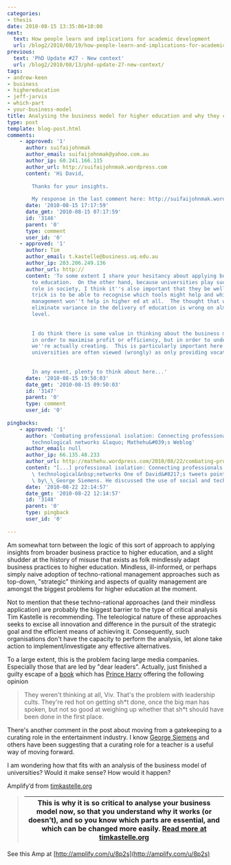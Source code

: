 ```yaml
---
categories:
- thesis
date: 2010-08-15 13:35:06+10:00
next:
  text: How people learn and implications for academic development
  url: /blog2/2010/08/19/how-people-learn-and-implications-for-academic-development/
previous:
  text: 'PhD Update #27 - New context'
  url: /blog2/2010/08/13/phd-update-27-new-context/
tags:
- andrew-keen
- business
- highereducation
- jeff-jarvis
- which-part
- your-business-model
title: Analysing the business model for higher education and why they can't
type: post
template: blog-post.html
comments:
    - approved: '1'
      author: suifaijohnmak
      author_email: suifaijohnmak@yahoo.com.au
      author_ip: 60.241.166.115
      author_url: http://suifaijohnmak.wordpress.com
      content: 'Hi David,
    
        Thanks for your insights.
    
        My response in the last comment here: http://suifaijohnmak.wordpress.com/2010/08/06/open-courses/'
      date: '2010-08-15 17:17:59'
      date_gmt: '2010-08-15 07:17:59'
      id: '3146'
      parent: '0'
      type: comment
      user_id: '0'
    - approved: '1'
      author: Tim
      author_email: t.kastelle@business.uq.edu.au
      author_ip: 203.206.249.136
      author_url: http://
      content: 'To some extent I share your hesitancy about applying business concepts
        to education.  On the other hand, because universities play such an important
        role in society, I think it''s also important that they be well-managed.  The
        trick is to be able to recognise which tools might help and which won''t.  Quality
        management won''t help in higher ed at all.  The thought that we would need to
        eliminate variance in the delivery of education is wrong on almost every conceivable
        level.
    
    
        I do think there is some value in thinking about the business model for universities.  Not
        in order to maximise profit or efficiency, but in order to understand what value
        we''re actually creating.  This is particularly important here in Australia, where
        universities are often viewed (wrongly) as only providing vocational training.
    
    
        In any event, plenty to think about here...'
      date: '2010-08-15 19:50:03'
      date_gmt: '2010-08-15 09:50:03'
      id: '3147'
      parent: '0'
      type: comment
      user_id: '0'
    
pingbacks:
    - approved: '1'
      author: 'Combating professional isolation: Connecting professionals via social and
        technological networks &laquo; Mathehu&#039;s Weblog'
      author_email: null
      author_ip: 66.135.48.233
      author_url: http://mathehu.wordpress.com/2010/08/22/combating-professional-isolation-connecting-professionals-via-social-and-technological-networks/
      content: "[...] professional isolation: Connecting professionals via social and\
        \ technological&nbsp;networks One of David&#8217;s tweets pointed me to this blog\
        \ by\_\_George Siemens. He discussed the use of social and technological [...]"
      date: '2010-08-22 22:14:57'
      date_gmt: '2010-08-22 12:14:57'
      id: '3148'
      parent: '0'
      type: pingback
      user_id: '0'
    
---
```

Am somewhat torn between the logic of this sort of approach to applying insights from broader business practice to higher education, and a slight shudder at the history of misuse that exists as folk mindlessly adapt business practices to higher education. Mindless, ill-informed, or perhaps simply naive adoption of techno-rational management approaches such as top-down, "strategic" thinking and aspects of quality management are amongst the biggest problems for higher education at the moment.  
  
Not to mention that these techno-rational approaches (and their mindless application) are probably the biggest barrier to the type of critical analysis Tim Kastelle is recommending. The teleological nature of these approaches seeks to excise all innovation and difference in the pursuit of the strategic goal and the efficient means of achieving it. Consequently, such organisations don't have the capacity to perform the analysis, let alone take action to implement/investigate any effective alternatives.  
  
To a large extent, this is the problem facing large media companies. Especially those that are led by "dear leaders". Actually, just finished a guilty escape of a [book](http://www.amazon.com/Designated-Targets-John-Birmingham/dp/0345457153/ref=sr_1_3?ie=UTF8&s=books&qid=1281842479&sr=8-3) which has [Prince Harry](http://en.wikipedia.org/wiki/Prince_Harry_of_Wales) offering the following opinion

> They weren't thinking at all, Viv. That's the problem with leadership cults. They're red hot on getting sh\*t done, once the big man has spoken, but not so good at weighing up whether that sh\*t should have been done in the first place.

  
  
There's another comment in the post about moving from a gatekeeping to a curating role in the entertainment industry. I know [George Siemens](http://www.connectivism.ca/?p=220) and others have been suggesting that a curating role for a teacher is a useful way of moving forward.  
  
I am wondering how that fits with an analysis of the business model of universities? Would it make sense? How would it happen?

Amplify’d from [timkastelle.org](http://timkastelle.org/blog/2010/08/which-part-of-your-business-model-is-creating-value/?utm_source=feedburner&utm_medium=feed&utm_campaign=Feed%3A+InnovationLeadershipNetwork+%28Innovation+Leadership+Network%29 "http://timkastelle.org/blog/2010/08/which-part-of-your-business-model-is-creating-value/?utm_source=feedburner&utm_medium=feed&utm_campaign=Feed%3A+InnovationLeadershipNetwork+%28Innovation+Leadership+Network%29")

> |   This is why it is so critical to analyse your business model now, so that you understand why it works (or doesn’t), and so you know which parts are essential, and which can be changed more easily.  [Read more at timkastelle.org](http://timkastelle.org/blog/2010/08/which-part-of-your-business-model-is-creating-value/?utm_source=feedburner&utm_medium=feed&utm_campaign=Feed%3A+InnovationLeadershipNetwork+%28Innovation+Leadership+Network%29 "http://timkastelle.org/blog/2010/08/which-part-of-your-business-model-is-creating-value/?utm_source=feedburner&utm_medium=feed&utm_campaign=Feed%3A+InnovationLeadershipNetwork+%28Innovation+Leadership+Network%29") |
> | --- |

See this Amp at [http://amplify.com/u/8p2s](http://amplify.com/u/8p2s)